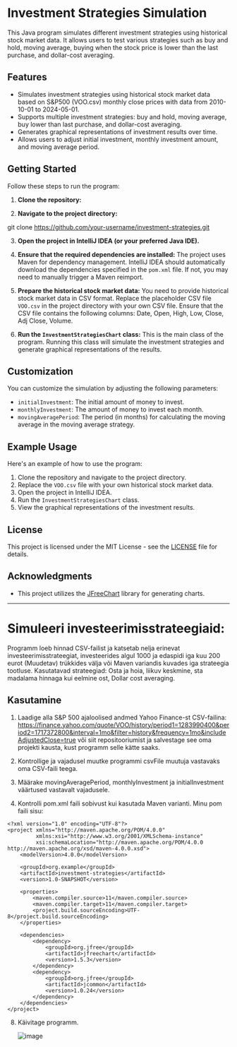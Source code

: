 # Investment Strategies Simulation

This Java program simulates different investment strategies using historical stock market data. It allows users to test various strategies such as buy and hold, moving average, buying when the stock price is lower than the last purchase, and dollar-cost averaging.

## Features

- Simulates investment strategies using historical stock market data based on S&P500 (VOO.csv) monthly close prices with data from 2010-10-01 to 2024-05-01.
- Supports multiple investment strategies: buy and hold, moving average, buy lower than last purchase, and dollar-cost averaging.
- Generates graphical representations of investment results over time.
- Allows users to adjust initial investment, monthly investment amount, and moving average period.

## Getting Started

Follow these steps to run the program:

1. **Clone the repository:**


2. **Navigate to the project directory:**

git clone https://github.com/your-username/investment-strategies.git


3. **Open the project in IntelliJ IDEA (or your preferred Java IDE).**

4. **Ensure that the required dependencies are installed:** The project uses Maven for dependency management. IntelliJ IDEA should automatically download the dependencies specified in the `pom.xml` file. If not, you may need to manually trigger a Maven reimport.

5. **Prepare the historical stock market data:** You need to provide historical stock market data in CSV format. Replace the placeholder CSV file `VOO.csv` in the project directory with your own CSV file. Ensure that the CSV file contains the following columns: Date, Open, High, Low, Close, Adj Close, Volume.

6. **Run the `InvestmentStrategiesChart` class:** This is the main class of the program. Running this class will simulate the investment strategies and generate graphical representations of the results.

## Customization

You can customize the simulation by adjusting the following parameters:

- `initialInvestment`: The initial amount of money to invest.
- `monthlyInvestment`: The amount of money to invest each month.
- `movingAveragePeriod`: The period (in months) for calculating the moving average in the moving average strategy.

## Example Usage

Here's an example of how to use the program:

1. Clone the repository and navigate to the project directory.
2. Replace the `VOO.csv` file with your own historical stock market data.
3. Open the project in IntelliJ IDEA.
4. Run the `InvestmentStrategiesChart` class.
5. View the graphical representations of the investment results.

## License

This project is licensed under the MIT License - see the [LICENSE](LICENSE) file for details.

## Acknowledgments

- This project utilizes the [JFreeChart](http://www.jfree.org/jfreechart/) library for generating charts.

----


# Simuleeri investeerimisstrateegiaid:

Programm loeb hinnad CSV-failist ja katsetab nelja erinevat investeerimisstrateegiat, investeerides algul 1000 ja edaspidi iga kuu 200 eurot (Muudetav) trükkides välja või Maven variandis kuvades iga strateegia tootluse. Kasutatavad strateegiad: Osta ja hoia, liikuv keskmine, sta madalama hinnaga kui eelmine ost, Dollar cost averaging.

## Kasutamine

1. Laadige alla S&P 500 ajaloolised andmed Yahoo Finance-st CSV-failina: https://finance.yahoo.com/quote/VOO/history/period1=1283990400&period2=1717372800&interval=1mo&filter=history&frequency=1mo&includeAdjustedClose=true või siit repositooriumist ja salvestage see oma projekti kausta, kust programm selle kätte saaks.
   
3. Kontrollige ja vajadusel muutke programmi csvFile muutuja vastavaks oma CSV-faili teega.

4. Määrake movingAveragePeriod, monthlyInvestment ja initialInvestment väärtused vastavalt vajadusele.
   
6. Kontrolli pom.xml faili sobivust kui kasutada Maven varianti. Minu pom faili sisu:
```
<?xml version="1.0" encoding="UTF-8"?>
<project xmlns="http://maven.apache.org/POM/4.0.0"
         xmlns:xsi="http://www.w3.org/2001/XMLSchema-instance"
         xsi:schemaLocation="http://maven.apache.org/POM/4.0.0 http://maven.apache.org/xsd/maven-4.0.0.xsd">
    <modelVersion>4.0.0</modelVersion>

    <groupId>org.example</groupId>
    <artifactId>investment-strategies</artifactId>
    <version>1.0-SNAPSHOT</version>

    <properties>
        <maven.compiler.source>11</maven.compiler.source>
        <maven.compiler.target>11</maven.compiler.target>
        <project.build.sourceEncoding>UTF-8</project.build.sourceEncoding>
    </properties>

    <dependencies>
        <dependency>
            <groupId>org.jfree</groupId>
            <artifactId>jfreechart</artifactId>
            <version>1.5.3</version>
        </dependency>
        <dependency>
            <groupId>org.jfree</groupId>
            <artifactId>jcommon</artifactId>
            <version>1.0.24</version>
        </dependency>
    </dependencies>
</project>
```
  
8. Käivitage programm.

   ![image](https://github.com/Paul-HenryP/simulate-investment-strategies/assets/104301931/e9553936-6a56-4950-a5b9-9d6667c6c5f1)

